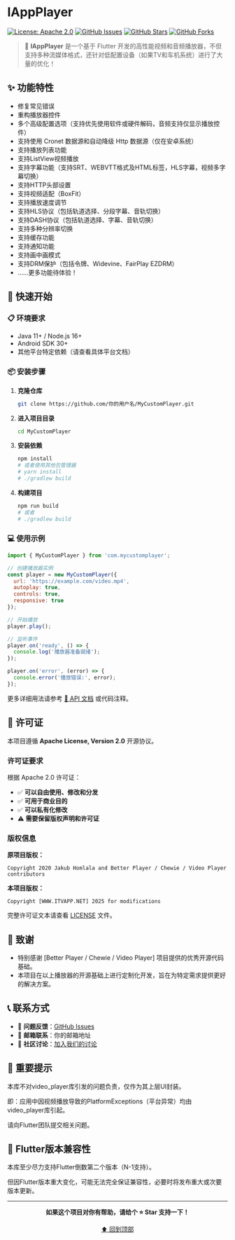# IAppPlayer

[![License: Apache 2.0](https://img.shields.io/badge/License-Apache%202.0-blue.svg)](https://www.apache.org/licenses/LICENSE-2.0)
[![GitHub Issues](https://img.shields.io/github/issues/你的用户名/MyCustomPlayer)](https://github.com/你的用户名/MyCustomPlayer/issues)
[![GitHub Stars](https://img.shields.io/github/stars/你的用户名/MyCustomPlayer)](https://github.com/你的用户名/MyCustomPlayer/stargazers)
[![GitHub Forks](https://img.shields.io/github/forks/你的用户名/MyCustomPlayer)](https://github.com/你的用户名/MyCustomPlayer/network)

> 🎥 **IAppPlayer** 是一个基于 Flutter 开发的高性能视频和音频播放器，不但支持多种流媒体格式，还针对低配置设备（如果TV和车机系统）进行了大量的优化！

## ✨ 功能特性

- 修复常见错误
- 重构播放器控件
- 多个高级配置选项（支持优先使用软件或硬件解码，音频支持仅显示播放控件）
- 支持使用 Cronet 数据源和自动降级 Http 数据源（仅在安卓系统）
- 支持播放列表功能
- 支持ListView视频播放
- 支持字幕功能（支持SRT、WEBVTT格式及HTML标签，HLS字幕，视频多字幕切换）
- 支持HTTP头部设置
- 支持视频适配（BoxFit）
- 支持播放速度调节
- 支持HLS协议（包括轨道选择、分段字幕、音轨切换）
- 支持DASH协议（包括轨道选择、字幕、音轨切换）
- 支持多种分辨率切换
- 支持缓存功能
- 支持通知功能
- 支持画中画模式
- 支持DRM保护（包括令牌、Widevine、FairPlay EZDRM）
- ……更多功能待体验！

## 🚀 快速开始

### 📋 环境要求

- Java 11+ / Node.js 16+
- Android SDK 30+
- 其他平台特定依赖（请查看具体平台文档）

### 📦 安装步骤

1. **克隆仓库**
   ```bash
   git clone https://github.com/你的用户名/MyCustomPlayer.git
   ```

2. **进入项目目录**
   ```bash
   cd MyCustomPlayer
   ```

3. **安装依赖**
   ```bash
   npm install
   # 或者使用其他包管理器
   # yarn install
   # ./gradlew build
   ```

4. **构建项目**
   ```bash
   npm run build
   # 或者
   # ./gradlew build
   ```

### 💻 使用示例

```javascript
import { MyCustomPlayer } from 'com.mycustomplayer';

// 创建播放器实例
const player = new MyCustomPlayer({
  url: 'https://example.com/video.mp4',
  autoplay: true,
  controls: true,
  responsive: true
});

// 开始播放
player.play();

// 监听事件
player.on('ready', () => {
  console.log('播放器准备就绪');
});

player.on('error', (error) => {
  console.error('播放错误:', error);
});
```

更多详细用法请参考 [📖 API 文档](docs/) 或代码注释。

## 📄 许可证

本项目遵循 **Apache License, Version 2.0** 开源协议。

### 许可证要求

根据 Apache 2.0 许可证：

- ✅ **可以自由使用、修改和分发**
- ✅ **可用于商业目的**
- ✅ **可以私有化修改**
- ⚠️ **需要保留版权声明和许可证**

### 版权信息

**原项目版权：**
```
Copyright 2020 Jakub Homlala and Better Player / Chewie / Video Player contributors
```

**本项目版权：**
```
Copyright [WWW.ITVAPP.NET] 2025 for modifications
```

完整许可证文本请查看 [LICENSE](LICENSE) 文件。

## 🙏 致谢

- 特别感谢 [Better Player / Chewie / Video Player] 项目提供的优秀开源代码基础。
- 本项目在以上播放器的开源基础上进行定制化开发，旨在为特定需求提供更好的解决方案。

## 📞 联系方式

- 🐛 **问题反馈**：[GitHub Issues](https://github.com/你的用户名/MyCustomPlayer/issues)
- 📧 **邮箱联系**：你的邮箱地址
- 💬 **社区讨论**：[加入我们的讨论](https://github.com/你的用户名/MyCustomPlayer/discussions)

## 🚨 重要提示

本库不对video_player库引发的问题负责，仅作为其上层UI封装。

即：应用中因视频播放导致的PlatformExceptions（平台异常）均由video_player库引起。

请向Flutter团队提交相关问题。

## 🔀 Flutter版本兼容性

本库至少尽力支持Flutter倒数第二个版本（N-1支持）。

但因Flutter版本重大变化，可能无法完全保证兼容性，必要时将发布重大或次要版本更新。

---

<div align="center">

**如果这个项目对你有帮助，请给个 ⭐ Star 支持一下！**

[⬆ 回到顶部](#mycustomplayer)

</div>
